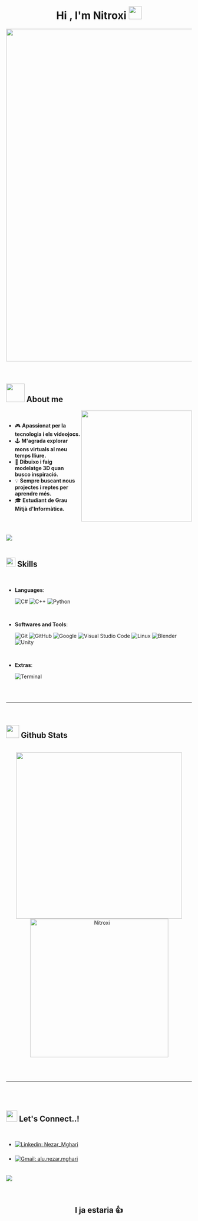 
<h1 align="center"><b>Hi , I'm Nitroxi </b><img src="https://media.giphy.com/media/hvRJCLFzcasrR4ia7z/giphy.gif" width="35"></h1>
<!--  -->
<p align="center">
  <img src="https://media2.giphy.com/media/v1.Y2lkPTc5MGI3NjExNzczODk3YTJsbXZ2emE5cjV1cDEzdXZucXZmbGJ3dWh1ajFvaTYybiZlcD12MV9pbnRlcm5hbF9naWZfYnlfaWQmY3Q9Zw/VrAYTwbhbKpQBjmb9i/giphy.gif" width="900">
</p>


<br>
	
## <picture><img src = "https://media1.giphy.com/media/v1.Y2lkPTc5MGI3NjExbGZ5ZnE4MTFodzVpd2JtcjJ3Y2tnNjlrcHFoOHo0M3Q1cDR6MGN0MSZlcD12MV9pbnRlcm5hbF9naWZfYnlfaWQmY3Q9cw/kc0H8FkW9NPO6qnFJ3/giphy.gif" width = 50px></picture> **About me**

<picture> <img align="right" src="https://media4.giphy.com/media/v1.Y2lkPTc5MGI3NjExOXhpdWZ4MDN6NW41amk1a3h4cWYzMmkwZGJndTRuZHN6em5seXRtbCZlcD12MV9pbnRlcm5hbF9naWZfYnlfaWQmY3Q9Zw/sjyDSvmfZpzaPZ6mh0/giphy.gif" width = 300px></picture>

<br>

- 🎮 **Apassionat per la tecnologia i els videojocs.**
- 🕹️ **M'agrada explorar mons virtuals al meu temps lliure.**
- 🎨 **Dibuixo i faig modelatge 3D quan busco inspiració.**
- 💡 **Sempre buscant nous projectes i reptes per aprendre més.**
- 🎓 **Estudiant de Grau Mitjà d'Informàtica.**

<br><br>

<img src="https://user-images.githubusercontent.com/73097560/115834477-dbab4500-a447-11eb-908a-139a6edaec5c.gif"><br><br>

## <img src="https://media2.giphy.com/media/QssGEmpkyEOhBCb7e1/giphy.gif?cid=ecf05e47a0n3gi1bfqntqmob8g9aid1oyj2wr3ds3mg700bl&rid=giphy.gif" width ="25"><b> Skills</b>
<br>

<p align="center">

- **Languages**:
    
    ![C#](https://img.shields.io/badge/C%23%20-%20blue?style=for-the-badge&logo=C&logoColor=white&color=blue)
    ![C++](https://img.shields.io/badge/C++%20-%2300599C.svg?style=for-the-badge&logo=c%2B%2B&logoColor=white)
    ![Python](https://img.shields.io/badge/Python%20-%2314354C.svg?style=for-the-badge&logo=python&logoColor=white)
    
<br>

- **Softwares and Tools**:

    ![Git](https://img.shields.io/badge/git-%23F05033.svg?style=for-the-badge&logo=git&logoColor=white)
    ![GitHub](https://img.shields.io/badge/github-%23121011.svg?style=for-the-badge&logo=github&logoColor=white)
    ![Google](https://img.shields.io/badge/google-%234285F4.svg?style=for-the-badge&logo=google&logoColor=white)
    ![Visual Studio Code](https://img.shields.io/badge/Visual%20Studio%20Code-0078d7.svg?style=for-the-badge&logo=visual-studio-code&logoColor=white)
    ![Linux](https://img.shields.io/badge/Linux-FCC624?style=for-the-badge&logo=linux&logoColor=black)
  	![Blender](https://img.shields.io/badge/Blender%20-%20orange?style=for-the-badge&logo=Blender&logoColor=white&color=orange)
    ![Unity](https://img.shields.io/badge/Unity%20-%20black?style=for-the-badge&logo=Unity&logoColor=white)

<br>

- **Extras**:

    ![Terminal](https://img.shields.io/badge/Terminal-%23054020?style=for-the-badge&logo=gnu-bash&logoColor=white)  

</p>

<br>
<br>

-----

<br>

## <img src="https://media.giphy.com/media/iY8CRBdQXODJSCERIr/giphy.gif" width="35"><b> Github Stats </b>
<br>

<div align="center">

<a href="https://github.com/Nitroxi/">
  <img src="https://github-readme-stats.vercel.app/api?username=Nitroxi&include_all_commits=true&count_private=true&show_icons=true&line_height=20&title_color=7A7ADB&icon_color=2234AE&text_color=D3D3D3&bg_color=0,000000,130F40" width="450"/>
  <img src="https://github-readme-stats.vercel.app/api/top-langs?username=Nitroxi&show_icons=true&locale=en&layout=compact&line_height=20&title_color=7A7ADB&icon_color=2234AE&text_color=D3D3D3&bg_color=0,000000,130F40" width="375" alt="Nitroxi"/>
</a>

</a>
</div>

<br>
<br>
<br>

-----

<br>
<br>

## <img src="https://media4.giphy.com/media/v1.Y2lkPTc5MGI3NjExMGJ3dmN2aXA5MGkzM2g5cDd5Y2E2MDgwZTBza3kyZWkxZWRla3liMyZlcD12MV9pbnRlcm5hbF9naWZfYnlfaWQmY3Q9cw/3aJ1UYm1xCB0SNhRTz/giphy.gif" width ="30"><b> Let's Connect..!</b>
<br>
<div align='left'>

<ul>

<li>
<a href="https://www.linkedin.com/in/nezar-mghari-5027b1327/" target="_blank">
<img alt="Linkedin: Nezar_Mghari" src="https://img.shields.io/badge/Linkedin%3A%20Nezar_Mghari-blue?style=for-the-badge&logo=linkedin&logoColor=white" style="margin-bottom: 5px;" />
</a>
</li>

<br>

<li>
<a href="alu.nezar.mghari@mataro.epiaedu.cat" target="_blank">
<img alt="Gmail: alu.nezar.mghari" src="https://img.shields.io/badge/Gmail%3A%20alu.nezar.mghari-red?style=for-the-badge&logo=gmail&logoColor=white&color=red" style="margin-bottom: 5px;" />
</a>
</li>
	
</ul>
</div>

<br>
<img src="https://user-images.githubusercontent.com/73097560/115834477-dbab4500-a447-11eb-908a-139a6edaec5c.gif">
<br>
<br>
<br>

<div align='center'>

## <b>I ja estaria 👍</b>
